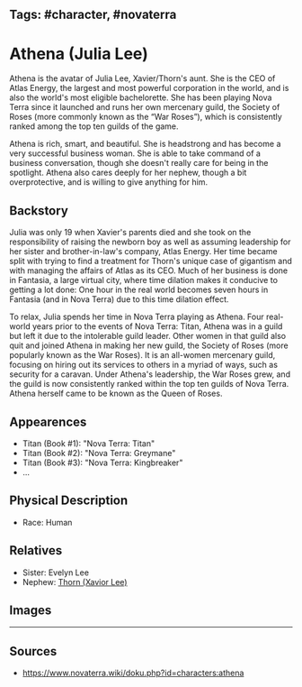 Tags: #character, #novaterra
---
# Athena (Julia Lee)

Athena is the avatar of Julia Lee, Xavier/Thorn's aunt. She is the CEO of Atlas Energy, the largest and most powerful corporation in the world, and is also the world's most eligible bachelorette. She has been playing Nova Terra since it launched and runs her own mercenary guild, the Society of Roses (more commonly known as the “War Roses”), which is consistently ranked among the top ten guilds of the game.

Athena is rich, smart, and beautiful. She is headstrong and has become a very successful business woman. She is able to take command of a business conversation, though she doesn't really care for being in the spotlight. Athena also cares deeply for her nephew, though a bit overprotective, and is willing to give anything for him.

## Backstory

Julia was only 19 when Xavier's parents died and she took on the responsibility of raising the newborn boy as well as assuming leadership for her sister and brother-in-law's company, Atlas Energy. Her time became split with trying to find a treatment for Thorn's unique case of gigantism and with managing the affairs of Atlas as its CEO. Much of her business is done in Fantasia, a large virtual city, where time dilation makes it conducive to getting a lot done: One hour in the real world becomes seven hours in Fantasia (and in Nova Terra) due to this time dilation effect.

To relax, Julia spends her time in Nova Terra playing as Athena. Four real-world years prior to the events of Nova Terra: Titan, Athena was in a guild but left it due to the intolerable guild leader. Other women in that guild also quit and joined Athena in making her new guild, the Society of Roses (more popularly known as the War Roses). It is an all-women mercenary guild, focusing on hiring out its services to others in a myriad of ways, such as security for a caravan. Under Athena's leadership, the War Roses grew, and the guild is now consistently ranked within the top ten guilds of Nova Terra. Athena herself came to be known as the Queen of Roses.

## Appearences

- Titan (Book #1): "Nova Terra: Titan"
- Titan (Book #2): "Nova Terra: Greymane"
- Titan (Book #3): "Nova Terra: Kingbreaker"
- ...

## Physical Description

- Race: Human

## Relatives

- Sister: Evelyn Lee
- Nephew: [Thorn (Xavior Lee)](Thorn.md)

## Images

---
## Sources
- https://www.novaterra.wiki/doku.php?id=characters:athena